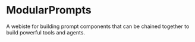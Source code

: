 # ModularPrompts
A webiste for building prompt components that can be chained together to build powerful tools and agents.
